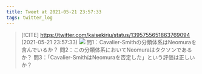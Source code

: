 ```yaml
---
title: Tweet at 2021-05-21 23:57:33
tags: twitter_log
---
```


> [!CITE] https://twitter.com/kaisekiriu/status/1395755651863769094 (2021-05-21 23:57:33)
> ![](https://twitter.com/kaisekiriu/status/1395755651863769094)
> 問1：Cavalier-Smithの分類体系はNeomuraを含んでいるか？
> 問2：この分類体系においてNeomuraはタクソンであるか？
> 問3：「Cavalier-SmithはNeomuraを否定した」という評価は正しいか？
